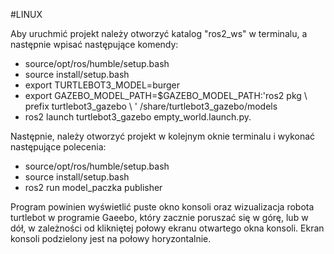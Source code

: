 #LINUX

Aby uruchmić projekt należy otworzyć katalog "ros2_ws" w terminalu, a następnie wpisać następujące komendy:
- source/opt/ros/humble/setup.bash
- source install/setup.bash
- export TURTLEBOT3_MODEL=burger
- export GAZEBO_MODEL_PATH=$GAZEBO_MODEL_PATH:'ros2 pkg \ prefix turtlebot3_gazebo \ ' /share/turtlebot3_gazebo/models
- ros2 launch turtlebot3_gazebo empty_world.launch.py.

Następnie, należy otworzyć projekt w kolejnym oknie terminalu i wykonać następujące polecenia:
- source/opt/ros/humble/setup.bash
- source install/setup.bash
- ros2 run model_paczka publisher
  
Program powinien wyświetlić puste okno konsoli oraz wizualizacja robota turtlebot w programie Gaeebo, który zacznie poruszać się w górę, lub w dół, w zależności od klikniętej połowy ekranu otwartego okna konsoli. Ekran konsoli podzielony jest na połowy horyzontalnie.
